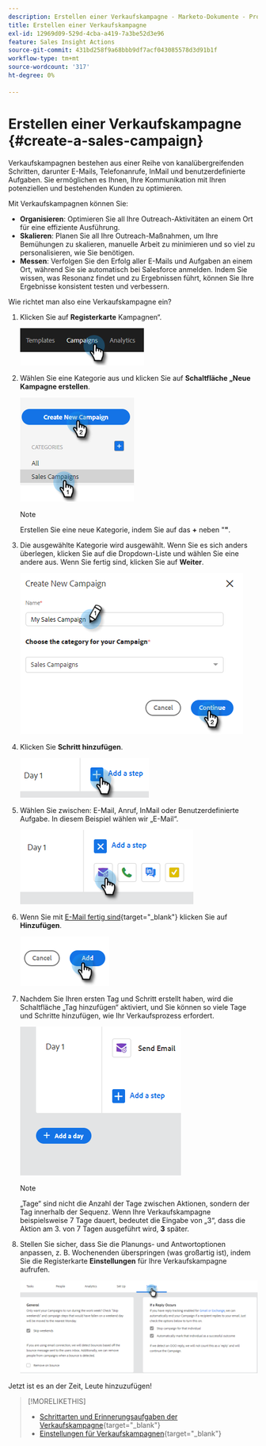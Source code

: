 ```yaml
---
description: Erstellen einer Verkaufskampagne - Marketo-Dokumente - Produktdokumentation
title: Erstellen einer Verkaufskampagne
exl-id: 12969d09-529d-4cba-a419-7a3be52d3e96
feature: Sales Insight Actions
source-git-commit: 431bd258f9a68bbb9df7acf043085578d3d91b1f
workflow-type: tm+mt
source-wordcount: '317'
ht-degree: 0%

---
```


# Erstellen einer Verkaufskampagne {#create-a-sales-campaign}

Verkaufskampagnen bestehen aus einer Reihe von kanalübergreifenden Schritten, darunter E-Mails, Telefonanrufe, InMail und benutzerdefinierte Aufgaben. Sie ermöglichen es Ihnen, Ihre Kommunikation mit Ihren potenziellen und bestehenden Kunden zu optimieren.

Mit Verkaufskampagnen können Sie:

* **Organisieren**: Optimieren Sie all Ihre Outreach-Aktivitäten an einem Ort für eine effiziente Ausführung.
* **Skalieren**: Planen Sie all Ihre Outreach-Maßnahmen, um Ihre Bemühungen zu skalieren, manuelle Arbeit zu minimieren und so viel zu personalisieren, wie Sie benötigen.
* **Messen**: Verfolgen Sie den Erfolg aller E-Mails und Aufgaben an einem Ort, während Sie sie automatisch bei Salesforce anmelden. Indem Sie wissen, was Resonanz findet und zu Ergebnissen führt, können Sie Ihre Ergebnisse konsistent testen und verbessern.

Wie richtet man also eine Verkaufskampagne ein?

1. Klicken Sie auf **Registerkarte** Kampagnen“.

   ![](assets/create-a-sales-campaign-1.png)

1. Wählen Sie eine Kategorie aus und klicken Sie auf **Schaltfläche „Neue Kampagne erstellen**.

   ![](assets/create-a-sales-campaign-2.png)

   >[!NOTE]
   >
   >Erstellen Sie eine neue Kategorie, indem Sie auf das **+** neben &quot;**&quot;**.

1. Die ausgewählte Kategorie wird ausgewählt. Wenn Sie es sich anders überlegen, klicken Sie auf die Dropdown-Liste und wählen Sie eine andere aus. Wenn Sie fertig sind, klicken Sie auf **Weiter**.

   ![](assets/create-a-sales-campaign-3.png)

1. Klicken Sie **Schritt hinzufügen**.

   ![](assets/create-a-sales-campaign-4.png)

1. Wählen Sie zwischen: E-Mail, Anruf, InMail oder Benutzerdefinierte Aufgabe. In diesem Beispiel wählen wir „E-Mail“.

   ![](assets/create-a-sales-campaign-5.png)

1. Wenn Sie mit [ E-Mail fertig sind](/help/marketo/product-docs/marketo-sales-insight/actions/campaigns/sales-campaign-step-types-and-reminder-tasks.md#email){target="_blank"} klicken Sie auf **Hinzufügen**.

   ![](assets/create-a-sales-campaign-6.png)

1. Nachdem Sie Ihren ersten Tag und Schritt erstellt haben, wird die Schaltfläche „Tag hinzufügen“ aktiviert, und Sie können so viele Tage und Schritte hinzufügen, wie Ihr Verkaufsprozess erfordert.

   ![](assets/create-a-sales-campaign-7.png)

   >[!NOTE]
   >
   >„Tage“ sind nicht die Anzahl der Tage zwischen Aktionen, sondern der Tag innerhalb der Sequenz. Wenn Ihre Verkaufskampagne beispielsweise 7 Tage dauert, bedeutet die Eingabe von „3“, dass die Aktion am 3. von 7 Tagen ausgeführt wird, **3** später.

1. Stellen Sie sicher, dass Sie die Planungs- und Antwortoptionen anpassen, z. B. Wochenenden überspringen (was großartig ist), indem Sie die Registerkarte **Einstellungen** für Ihre Verkaufskampagne aufrufen.

   ![](assets/create-a-sales-campaign-8.png)

Jetzt ist es an der Zeit, Leute hinzuzufügen!

>[!MORELIKETHIS]
>
>* [Schrittarten und Erinnerungsaufgaben der Verkaufskampagne](/help/marketo/product-docs/marketo-sales-insight/actions/campaigns/sales-campaign-step-types-and-reminder-tasks.md){target="_blank"}
>* [Einstellungen für Verkaufskampagnen](/help/marketo/product-docs/marketo-sales-insight/actions/campaigns/sales-campaign-settings.md){target="_blank"}
